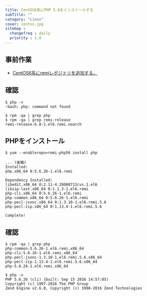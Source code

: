 ```yaml
---
title: CentOS6系にPHP 5.6をインストールする
subTitle: ""
category: "Linux"
cover: centos.jpg
sitemap :
  changefreq : daily
  priority : 1.0
---
```


## 事前作業

* [CentOS6系にremiレポジトリを追加する。](/linux-remi-release/)

## 確認

```command
$ php -v
-bash: php: command not found
```

```command
$ rpm -qa | grep php
$ rpm -qa | grep remi-release
remi-release-6.8-1.el6.remi.noarch
```

## PHPをインストール

```command
$ yum --enablerepo=remi-php56 install php

... (省略)
Installed:
php.x86_64 0:5.6.26-1.el6.remi

Dependency Installed:
libedit.x86_64 0:2.11-4.20080712cvs.1.el6
libzip-last.x86_64 0:1.1.3-1.el6.remi
php-cli.x86_64 0:5.6.26-1.el6.remi
php-common.x86_64 0:5.6.26-1.el6.remi
php-pecl-jsonc.x86_64 0:1.3.10-1.el6.remi.5.6
php-pecl-zip.x86_64 0:1.13.4-1.el6.remi.5.6

Complete!
```

## 確認

```command
$ rpm -qa | grep php
php-common-5.6.26-1.el6.remi.x86_64
php-cli-5.6.26-1.el6.remi.x86_64
php-pecl-jsonc-1.3.10-1.el6.remi.5.6.x86_64
php-pecl-zip-1.13.4-1.el6.remi.5.6.x86_64
php-5.6.26-1.el6.remi.x86_64
```

```command
$ php -v
PHP 5.6.26 (cli) (built: Sep 15 2016 14:57:05)
Copyright (c) 1997-2016 The PHP Group
Zend Engine v2.6.0, Copyright (c) 1998-2016 Zend Technologies
```
